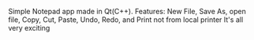 Simple Notepad app made in Qt(C++).
Features: New File, Save As, open file, Copy, Cut, Paste, Undo, Redo, and Print not from local printer
It's all very exciting
